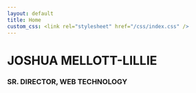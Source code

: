 ```yaml
---
layout: default
title: Home
custom_css: <link rel="stylesheet" href="/css/index.css" />
---
```


<!-- P5 JS Background Container -->
<div id="sketch-background"></div>

<div id="home-root">
    <h1 class="title">JOSHUA MELLOTT-LILLIE</h1>
    <h3 class="subtitle">SR. DIRECTOR, WEB TECHNOLOGY</h3>
</div>

<script src="https://cdnjs.cloudflare.com/ajax/libs/p5.js/0.6.1/p5.min.js"></script>
<script src="/js/home.js"></script>
